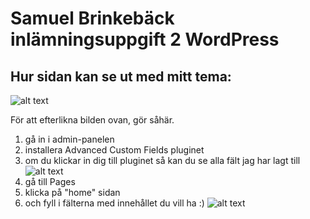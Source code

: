 # Samuel Brinkebäck inlämningsuppgift 2 WordPress

## Hur sidan kan se ut med mitt tema:
![alt text](https://i.imgur.com/loqDjJE.png)

För att efterlikna bilden ovan, gör såhär.
1. gå in i admin-panelen
2. installera Advanced Custom Fields pluginet
3. om du klickar in dig till pluginet så kan du se alla fält jag har lagt till
![alt text](https://i.imgur.com/CIygn7Q.png)
5. gå till Pages
6. klicka på "home" sidan
7. och fyll i fälterna med innehållet du vill ha :)
![alt text](https://i.imgur.com/XR7zFey.png)
